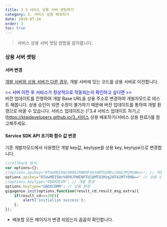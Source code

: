 ```yaml
---
title: 3.3 서비스 상용 서버 셋팅하기
category: 3. 서비스 상용 배포하기
date: 2019-07-24
order: 3
toc: true
---
```


> 서비스 상용 서버 셋팅 방법을 알아봅니다. 

### 상용 서버 셋팅

#### 서버 변경

<u>개발 서버와 상용 서버가 다른 경우</u>, 개발 서버에 있는 코드를 상용 서버로 이전합니다.

<span style="color:blue"><< 서버 이전 후 서비스가 정상적으로 작동되는지 확인하고 싶다면 >></span>  
버전 업데이트를 진행하여 개발 Base URL을 상용 주소로 변경하여 개발자모드로 테스트 해봅니다. 상용 승인이 되면 수정이 불가하기 때문에 버전 업데이트를 통하여 개발 환경으로 바꿀 수 있습니다. 서비스 업데이트는 [「3.4 서비스 업데이트 하기」](https://ktaidevelopers.github.io/3_서비스 상용 배포하기/서비스 상용 완료/)를 참고해주세요.



#### Service SDK API 초기화 함수 값 변경


기존 개발자모드에서 사용했던 개발 key값, keytype을 상용 key, keytype으로 변경합니다.  

```javascript
//callback 방식
var options={};
//options.apikey="RTUwMDI5NzV8R0JPWERFVk18MTU2MDczODE2MjMzNA=="; // 개발 key
options.apikey="RTUwMDI5NzV8R0JPWENPTU18MTU2Mzg2OTA1MTY0NQ==" // 상용 신청 시 받은 상용 key
//options.keytype="GBOXDEVM"; // 개발 환경
options.keytype="GBOXCOMM"; // 상용 환경
gigagenie.init(options,function(result_cd,result_msg,extra){
    if(result_cd===200){
        alert('initialize success');
    };
});
```

- 배포할 모든 페이지가 변경 되었는지 꼼꼼히 확인합니다. 